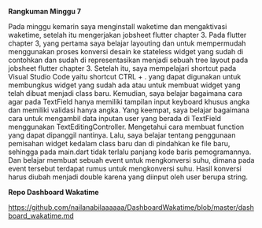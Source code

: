 **Rangkuman Minggu 7**

Pada minggu kemarin saya menginstall waketime dan mengaktivasi waketime, setelah itu mengerjakan jobsheet flutter chapter 3. 
Pada flutter chapter 3, yang pertama saya belajar layouting dan untuk mempermudah menggunakan proses konversi desain ke stateless widget 
yang sudah di contohkan dan sudah di representasikan menjadi sebuah tree layout pada jobsheet flutter chapter 3.
Setelah itu, saya mempelajari shortcut pada Visual Studio Code yaitu shortcut CTRL + . yang dapat digunakan untuk membungkus widget 
yang sudah ada atau untuk membuat widget yang telah dibuat menjadi class baru. Kemudian, saya belajar bagaimana cara agar pada 
TextField hanya memiliki tampilan input keyboard khusus angka dan memiliki validasi hanya angka. Yang keempat, saya belajar bagaimana cara 
untuk mengambil data inputan user yang berada di TextField menggunakan TextEditingController. Mengetahui cara membuat function 
yang dapat dipanggil nantinya. Lalu, saya belajar tentang penggunaan pemisahan widget kedalam class baru dan di pindahkan ke file baru, 
sehingga pada main.dart tidak terlalu panjang kode baris pemogramannya. Dan belajar membuat sebuah event untuk mengkonversi suhu, 
dimana pada event tersebut terdapat rumus untuk mengkonversi suhu. 
Hasil konversi harus diubah menjadi double karena yang diinput oleh user berupa string.

**Repo Dashboard Wakatime**

https://github.com/nailanabilaaaaaa/DashboardWakatime/blob/master/dashboard_wakatime.md 
